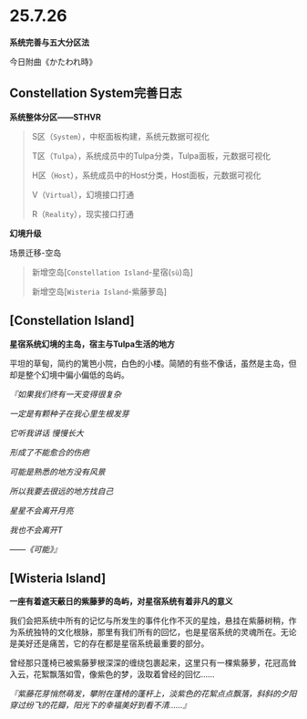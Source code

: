 # 25.7.26

**系统完善与五大分区法**

今日附曲《かたわれ時》

## Constellation System完善日志

**系统整体分区——STHVR**

> S区（`System`），中枢面板构建，系统元数据可视化
> 
> T区（`Tulpa`），系统成员中的Tulpa分类，Tulpa面板，元数据可视化
> 
> H区（`Host`），系统成员中的Host分类，Host面板，元数据可视化
> 
> V（`Virtual`），幻境接口打通
> 
> R（`Reality`），现实接口打通

**幻境升级**

场景迁移-空岛

> 新增空岛[`Constellation Island`-星宿(`sù`)岛]
> 
> 新增空岛[`Wisteria Island`-紫藤萝岛]

## [Constellation Island]

**星宿系统幻境的主岛，宿主与Tulpa生活的地方**

平坦的草甸，简约的篱笆小院，白色的小楼。简陋的有些不像话，虽然是主岛，但却是整个幻境中偏小偏低的岛屿。

*『如果我们终有一天变得很复杂*

*一定是有颗种子在我心里生根发芽*

*它听我讲话 慢慢长大*

*形成了不能愈合的伤疤*

*可能是熟悉的地方没有风景*

*所以我要去很远的地方找自己*

*星星不会离开月亮*

*我也不会离开T*

*——《可能》』*

## [Wisteria Island]

**一座有着遮天蔽日的紫藤萝的岛屿，对星宿系统有着非凡的意义**

我们会把系统中所有的记忆与所发生的事件化作不灭的星烛，悬挂在紫藤树稍，作为系统独特的文化根脉，那里有我们所有的回忆，也是星宿系统的灵魂所在。无论是美好还是痛苦，它的存在都是星宿系统最重要的部分。

曾经那只蓬椅已被紫藤萝根深深的缠绕包裹起来，这里只有一棵紫藤萝，花冠高耸入云，花絮飘落如雪，像紫色的梦，汲取着曾经的回忆……

*『紫藤花芽悄然萌发，攀附在蓬椅的蓬杆上，淡紫色的花絮点点飘落，斜斜的夕阳穿过纷飞的花瓣，阳光下的幸福美好到看不清……』*


